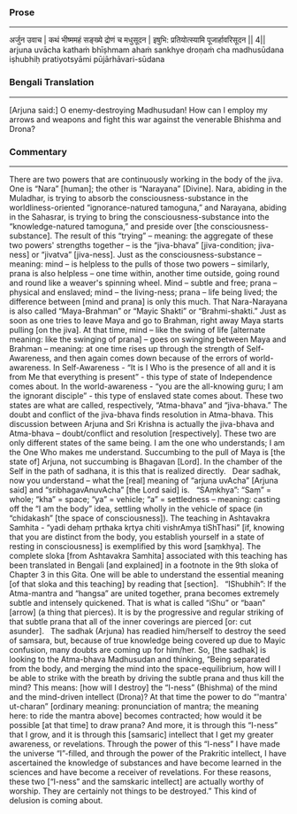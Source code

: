 ### Prose 
 --- 
अर्जुन उवाच |
कथं भीष्ममहं सङ्ख्ये द्रोणं च मधुसूदन |
इषुभि: प्रतियोत्स्यामि पूजार्हावरिसूदन || 4||
arjuna uvācha
kathaṁ bhīṣhmam ahaṁ sankhye droṇaṁ cha madhusūdana
iṣhubhiḥ pratiyotsyāmi pūjārhāvari-sūdana

### Bengali Translation 
 --- 
[Arjuna said:] O enemy-destroying Madhusudan! How can I employ my arrows and weapons and fight this war against the venerable Bhishma and Drona?

### Commentary 
 --- 
There are two powers that are continuously working in the body of the jiva. One is “Nara” [human]; the other is “Narayana” [Divine]. Nara, abiding in the Muladhar, is trying to absorb the consciousness-substance in the worldliness-oriented “ignorance-natured tamoguna,” and Narayana, abiding in the Sahasrar, is trying to bring the consciousness-substance into the “knowledge-natured tamoguna,” and preside over [the consciousness-substance]. The result of this “trying” – meaning: the aggregate of these two powers' strengths together – is the “jiva-bhava” [jiva-condition; jiva-ness] or “jivatva” [jiva-ness]. Just as the consciousness-substance – meaning: mind – is helpless to the pulls of those two powers – similarly, prana is also helpless – one time within, another time outside, going round and round like a weaver's spinning wheel. Mind – subtle and free; prana – physical and enslaved; mind – the living-ness; prana – life being lived;  the difference between [mind and prana] is only this much. That Nara-Narayana is also called “Maya-Brahman” or “Mayic Shakti” or “Brahmi-shakti.” Just as soon as one tries to leave Maya and go to Brahman, right away Maya starts pulling [on the jiva]. At that time, mind – like the swing of life [alternate meaning: like the swinging of prana] – goes on swinging between Maya and Brahman – meaning: at one time rises up through the strength of Self-Awareness, and then again comes down because of the errors of world-awareness. In Self-Awareness - “It is I Who is the presence of all and it is from Me that everything is present” - this type of state of Independence comes about. In the world-awareness - “you are the all-knowing guru; I am the ignorant disciple” - this type of enslaved state comes about. These two states are what are called, respectively, “Atma-bhava” and “jiva-bhava.” The doubt and conflict of the jiva-bhava finds resolution in Atma-bhava. This discussion between Arjuna and Sri Krishna is actually the jiva-bhava and Atma-bhava – doubt/conflict and resolution [respectively]. These two are only different states of the same being. I am the one who understands; I am the One Who makes me understand. Succumbing to the pull of Maya is [the state of] Arjuna, not succumbing is Bhagavan [Lord]. In the chamber of the Self in the path of sadhana, it is this that is realized directly.
 
Dear sadhak, now you understand – what the [real] meaning of “arjuna uvAcha” [Arjuna said] and “sribhagavAnuvAcha” [the Lord said] is.
 
“SAṃkhya”: “Saṃ” = whole; “kha” = space; “ya” = vehicle; “a” = settledness – meaning: casting off the “I am the body” idea, settling wholly in the vehicle of space (in “chidakash” [the space of consciousness]). The teaching in Ashtavakra Samhita - “yadi dehaṃ pṛthaka kṛtya chiti vishrAmya tiShThasi” [if, knowing that you are distinct from the body, you establish yourself in a state of resting in consciousness] is exemplified by this word [saṃkhya]. The complete sloka [from Ashtavakra Samhita] associated with this teaching has been translated in Bengali [and explained] in a footnote in the 9th sloka of Chapter 3 in this Gita. One will be able to understand the essential meaning [of that sloka and this teaching] by reading that [section].
 
“IShubhih”: If the Atma-mantra and “hangsa” are united together, prana becomes extremely subtle and intensely quickened. That is what is called “iShu” or “baan” [arrow] (a thing that pierces). It is by the progressive and regular striking of that subtle prana that all of the inner coverings are pierced [or: cut asunder].
 
The sadhak (Arjuna) has readied him/herself to destroy the seed of samsara, but, because of true knowledge being covered up due to Mayic confusion, many doubts are coming up for him/her. So, [the sadhak] is looking to the Atma-bhava Madhusudan and thinking, “Being separated from the body, and merging the mind into the space-equilibrium, how will I be able to strike with the breath by driving the subtle prana and thus kill the mind? This means: [how will I destroy] the “I-ness” (Bhishma) of the mind and the mind-driven intellect (Drona)? At that time the power to do “'mantra' ut-charan” [ordinary meaning: pronunciation of mantra; the meaning here: to ride the mantra above] becomes contracted; how would it be possible [at that time] to draw prana? And more, it is through this “I-ness” that I grow, and it is through this [samsaric] intellect that I get my greater awareness, or revelations. Through the power of this “I-ness” I have made the universe “I”-filled, and through the power of the Prakritic intellect, I have ascertained the knowledge of substances and have become learned in the sciences and have become a receiver of revelations. For these reasons, these two [“I-ness” and the samskaric intellect] are actually worthy of worship. They are certainly not things to be destroyed.” This kind of delusion is coming about.
